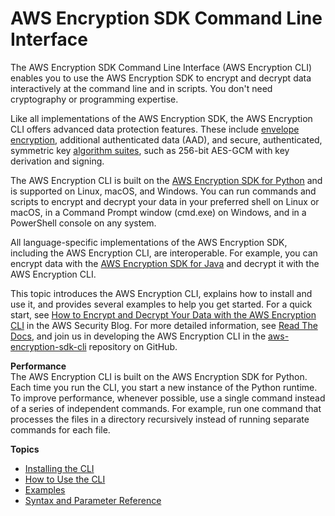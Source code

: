 # AWS Encryption SDK Command Line Interface<a name="crypto-cli"></a>

The AWS Encryption SDK Command Line Interface \(AWS Encryption CLI\) enables you to use the AWS Encryption SDK to encrypt and decrypt data interactively at the command line and in scripts\. You don't need cryptography or programming expertise\. 

Like all implementations of the AWS Encryption SDK, the AWS Encryption CLI offers advanced data protection features\. These include [envelope encryption](https://docs.aws.amazon.com/encryption-sdk/latest/developer-guide/how-it-works.html#envelope-encryption), additional authenticated data \(AAD\), and secure, authenticated, symmetric key [algorithm suites](https://docs.aws.amazon.com/encryption-sdk/latest/developer-guide/supported-algorithms.html), such as 256\-bit AES\-GCM with key derivation and signing\. 

The AWS Encryption CLI is built on the [AWS Encryption SDK for Python](https://github.com/aws/aws-encryption-sdk-python/) and is supported on Linux, macOS, and Windows\. You can run commands and scripts to encrypt and decrypt your data in your preferred shell on Linux or macOS, in a Command Prompt window \(cmd\.exe\) on Windows, and in a PowerShell console on any system\. 

All language\-specific implementations of the AWS Encryption SDK, including the AWS Encryption CLI, are interoperable\. For example, you can encrypt data with the [AWS Encryption SDK for Java](java.md) and decrypt it with the AWS Encryption CLI\. 

This topic introduces the AWS Encryption CLI, explains how to install and use it, and provides several examples to help you get started\. For a quick start, see [How to Encrypt and Decrypt Your Data with the AWS Encryption CLI](http://aws.amazon.com/blogs/security/how-to-encrypt-and-decrypt-your-data-with-the-aws-encryption-cli/) in the AWS Security Blog\. For more detailed information, see [Read The Docs](https://aws-encryption-sdk-cli.readthedocs.io/en/latest/), and join us in developing the AWS Encryption CLI in the [aws\-encryption\-sdk\-cli](https://github.com/aws/aws-encryption-sdk-cli/) repository on GitHub\.

**Performance**  
The AWS Encryption CLI is built on the AWS Encryption SDK for Python\. Each time you run the CLI, you start a new instance of the Python runtime\. To improve performance, whenever possible, use a single command instead of a series of independent commands\. For example, run one command that processes the files in a directory recursively instead of running separate commands for each file\.

**Topics**
+ [Installing the CLI](crypto-cli-install.md)
+ [How to Use the CLI](crypto-cli-how-to.md)
+ [Examples](crypto-cli-examples.md)
+ [Syntax and Parameter Reference](crypto-cli-reference.md)